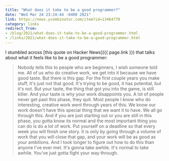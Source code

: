 ```yaml
---
title: "What does it take to be a good programmer?"
date: "Wed Mar 24 23:24:44 -0400 2021"
link: https://news.ycombinator.com/item?id=13464770
category: links
redirect_from:
- /blog/2021/what-does-it-take-to-be-a-good-programmer.html
- /links/2021/what-does-it-take-to-be-a-good-programmer.html
---
```


I stumbled across [this quote on Hacker News]({{ page.link }}) that talks
about what it feels like to be a good programmer:

> Nobody tells this to people who are beginners, I wish someone told me. All
> of us who do creative work, we get into it because we have good taste. But
> there is this gap. For the first couple years you make stuff, it's just not
> that good. It's trying to be good, it has potential, but it's not. But your
> taste, the thing that got you into the game, is still killer. And your taste
> is why your work disappoints you. A lot of people never get past this phase,
> they quit. Most people I know who do interesting, creative work went through
> years of this. We know our work doesn't have this special thing that we want
> it to have. We all go through this. And if you are just starting out or you
> are still in this phase, you gotta know its normal and the most important
> thing you can do is do a lot of work. Put yourself on a deadline so that
> every week you will finish one story. It is only by going through a volume
> of work that you will close that gap, and your work will be as good as your
> ambitions. And I took longer to figure out how to do this than anyone I've
> ever met. It's gonna take awhile. It's normal to take awhile. You've just
> gotta fight your way through.
